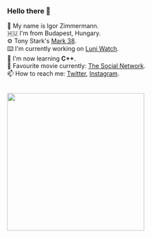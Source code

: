 ### Hello there 👋

👨 My name is Igor Zimmermann.  
🇭🇺 I'm from Budapest, Hungary.  
⚙️ Tony Stark's [Mark 38](https://marvelcinematicuniverse.fandom.com/wiki/Iron_Man_Armor:_Mark_XXXVIII).  
⌨️ I'm currently working on [Luni Watch](http://188.6.124.146:3030).  
🌱 I'm now learning **C++**.  
🎥 Favourite movie currently: [The Social Network](http://188.6.124.146:3030/movie/the-social-network).  
📫 How to reach me: [Twitter](https://twitter.com/PaprKing01), [Instagram](https://instagram.com/igorzimmermann01).

<br>
<img src="https://i.giphy.com/Wn74RUT0vjnoU98Hnt.gif" height="320px" width="320px">

<!--
**IgorZimmermann/IgorZimmermann** is a ✨ _special_ ✨ repository because its `README.md` (this file) appears on your GitHub profile.
-->
